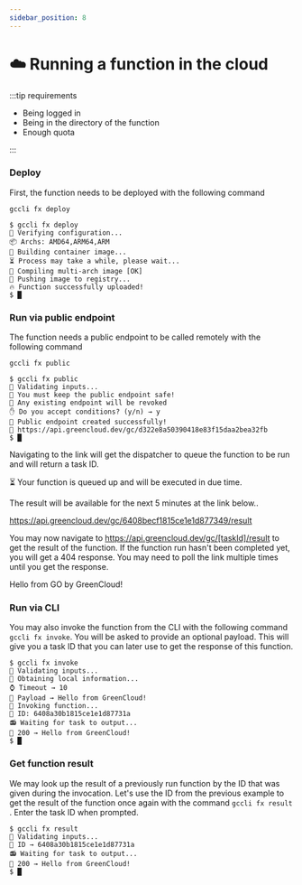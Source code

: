 ```yaml
---
sidebar_position: 8
---
```


# ☁️ Running a function in the cloud

:::tip requirements

-   Being logged in
-   Being in the directory of the function
-   Enough quota

:::

### Deploy

First, the function needs to be deployed with the following command 

```
gccli fx deploy
```

<cliWindow>

```text {1}
$ gccli fx deploy
👷 Verifying configuration...
📦️ Archs: AMD64,ARM64,ARM
🔩 Building container image...
⏳️ Process may take a while, please wait...
🧩 Compiling multi-arch image [OK]
🚚 Pushing image to registry...
🔥 Function successfully uploaded!
$ █
```

</cliWindow>

### Run via public endpoint

The function needs a public endpoint to be called remotely with the following command 

```
gccli fx public
```

<cliWindow>

```text {1,5}
$ gccli fx public
👷 Validating inputs...
🚨 You must keep the public endpoint safe!
🔗 Any existing endpoint will be revoked
✋ Do you accept conditions? (y/n) → y
🤖 Public endpoint created successfully!
🔗 https://api.greencloud.dev/gc/d322e8a50390418e83f15daa2bea32fb
$ █
```

</cliWindow>

Navigating to the link will get the dispatcher to queue the function to be run and will return a task ID.

<browserWindow minHeight={250} url="https://api.greencloud.dev/gc/d322e8a50390418e83f15daa2bea32fb">
⏳ Your function is queued up and will be executed in due time.

The result will be available for the next 5 minutes at the link below..

https://api.greencloud.dev/gc/6408becf1815ce1e1d877349/result
</browserWindow>

You may now navigate to https://api.greencloud.dev/gc/[taskId]/result to get the result of the function. If the function run hasn't been completed yet, you will get a 404 response. You may need to poll the link multiple times until you get the response.

<browserWindow minHeight={150} url="https://api.greencloud.dev/gc/6408becf1815ce1e1d877349/result">
Hello from GO by GreenCloud!
</browserWindow>

### Run via CLI

You may also invoke the function from the CLI with the following command `gccli fx invoke`. You will be asked to provide an optional payload. This will give you a task ID that you can later use to get the response of this function.

<cliWindow>

```text {1,5}
$ gccli fx invoke
👷 Validating inputs...
📄 Obtaining local information...
⌚ Timeout → 10
📄 Payload → Hello from GreenCloud!
🚀 Invoking function...
📌 ID: 6408a30b1815ce1e1d87731a
📻 Waiting for task to output...
🧾 200 → Hello from GreenCloud!
$ █
```

</cliWindow>

### Get function result

We may look up the result of a previously run function by the ID that was given during the invocation. Let's use the ID from the previous example to get the result of the function once again with the command `gccli fx result` . Enter the task ID when prompted.

<cliWindow>

```text {1,3}
$ gccli fx result
👷 Validating inputs...
🔖 ID → 6408a30b1815ce1e1d87731a
📻 Waiting for task to output...
🧾 200 → Hello from GreenCloud!
$ █
```

</cliWindow>
